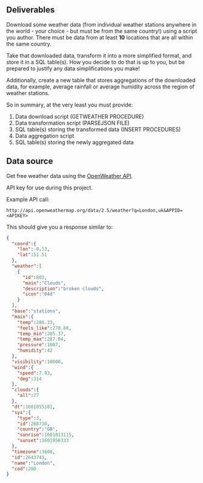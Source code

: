 
## Deliverables

Download some weather data (from individual weather
stations anywhere in the world - your choice - but must be from the same
country!) using a script you author. There must be data from at least
**10** locations that are all within the same country.

Take that downloaded data, transform it into a more simplified format,
and store it in a SQL table(s). How you decide to do that is up to you,
but be prepared to justify any data simplifications you make!

Additionally, create a new table that stores aggregations of the downloaded data, for
example, average rainfall or average humidity across the region of weather stations.

So in summary, at the very least you must provide:

1. Data download script (GETWEATHER PROCEDURE)
2. Data transformation script (PARSEJSON FILE) 
3. SQL table(s) storing the transformed data (INSERT PROCEDURES)
4. Data aggregation script
5. SQL table(s) storing the newly aggregated data

## Data source

Get free weather data using the [OpenWeather API](https://openweathermap.org/api).

API key for use during this project.

Example API call:

```
http://api.openweathermap.org/data/2.5/weather?q=London,uk&APPID=<APIKEY>
```

This should give you a response similar to:

```json
{
  "coord":{
    "lon":-0.13,
    "lat":51.51
  },
  "weather":[
    {
      "id":803,
      "main":"Clouds",
      "description":"broken clouds",
      "icon":"04d"
    }
  ],
  "base":"stations",
  "main":{
    "temp":286.33,
    "feels_like":278.88,
    "temp_min":285.37,
    "temp_max":287.04,
    "pressure":1007,
    "humidity":42
  },
  "visibility":10000,
  "wind":{
    "speed":7.93,
    "deg":314
  },
  "clouds":{
    "all":77
  },
  "dt":1601055181,
  "sys":{
    "type":3,
    "id":268730,
    "country":"GB",
    "sunrise":1601013115,
    "sunset":1601056333
  },
  "timezone":3600,
  "id":2643743,
  "name":"London",
  "cod":200
}
```


